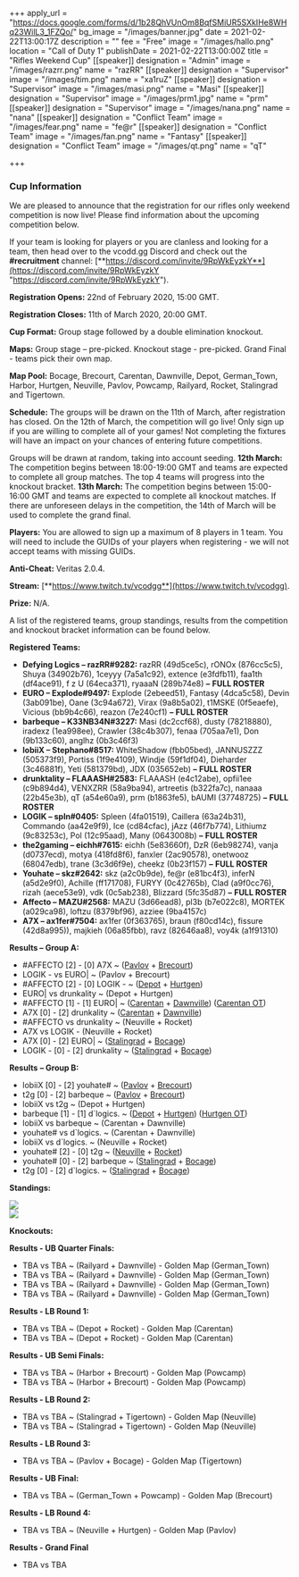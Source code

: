 +++
apply_url = "https://docs.google.com/forms/d/1b28QhVUnOm8BqfSMiUR5SXkIHe8WHq23WilL3_1FZQo/"
bg_image = "/images/banner.jpg"
date = 2021-02-22T13:00:17Z
description = ""
fee = "Free"
image = "/images/hallo.png"
location = "Call of Duty 1"
publishDate = 2021-02-22T13:00:00Z
title = "Rifles Weekend Cup"
[[speaker]]
designation = "Admin"
image = "/images/razrr.png"
name = "razRR"
[[speaker]]
designation = "Supervisor"
image = "/images/tim.png"
name = "xa1ruZ"
[[speaker]]
designation = "Supervisor"
image = "/images/masi.png"
name = "Masi"
[[speaker]]
designation = "Supervisor"
image = "/images/prm1.jpg"
name = "prm"
[[speaker]]
designation = "Supervisor"
image = "/images/nana.png"
name = "nana"
[[speaker]]
designation = "Conflict Team"
image = "/images/fear.png"
name = "fe@r"
[[speaker]]
designation = "Conflict Team"
image = "/images/fan.png"
name = "Fantasy"
[[speaker]]
designation = "Conflict Team"
image = "/images/qt.png"
name = "qT"

+++
### **Cup Information**

We are pleased to announce that the registration for our rifles only weekend competition is now live! Please find information about the upcoming competition below.

If your team is looking for players or you are clanless and looking for a team, then head over to the vcodd.gg Discord and check out the **#recruitment** channel: [**https://discord.com/invite/9RpWkEyzkY**](https://discord.com/invite/9RpWkEyzkY "https://discord.com/invite/9RpWkEyzkY").

**Registration Opens:** 22nd of February 2020, 15:00 GMT.

**Registration Closes:** 11th of March 2020, 20:00 GMT.

**Cup Format:** Group stage followed by a double elimination knockout.

**Maps:** Group stage – pre-picked. Knockout stage - pre-picked. Grand Final - teams pick their own map.

**Map Pool:** Bocage, Brecourt, Carentan, Dawnville, Depot, German_Town, Harbor, Hurtgen, Neuville, Pavlov, Powcamp, Railyard, Rocket, Stalingrad and Tigertown.

**Schedule:** The groups will be drawn on the 11th of March, after registration has closed. On the 12th of March, the competition will go live! Only sign up if you are willing to complete all of your games! Not completing the fixtures will have an impact on your chances of entering future competitions.

Groups will be drawn at random, taking into account seeding. **12th March:** The competition begins between 18:00-19:00 GMT and teams are expected to complete all group matches. The top 4 teams will progress into the knockout bracket. **13th March:** The competition begins between 15:00-16:00 GMT and teams are expected to complete all knockout matches. If there are unforeseen delays in the competition, the 14th of March will be used to complete the grand final.

**Players:** You are allowed to sign up a maximum of 8 players in 1 team. You will need to include the GUIDs of your players when registering - we will not accept teams with missing GUIDs.

**Anti-Cheat:** Veritas 2.0.4.

**Stream:** [**https://www.twitch.tv/vcodgg**](https://www.twitch.tv/vcodgg).

**Prize:** N/A.

A list of the registered teams, group standings, results from the competition and knockout bracket information can be found below.

**Registered Teams:**

* **Defying Logics – razRR#9282:** razRR (49d5ce5c), rONOx (876cc5c5), Shuya (34902b76), 1ceyyy (7a5a1c92), extence (e3fdfb11), faa1th (df4ace91), f z U (64eca371), ryaaaN (289b74e8) **–** **FULL ROSTER**
* **EURO – Explode#9497:** Explode (2ebeed51), Fantasy (4dca5c58), Devin (3ab091be), Oane (3c94a672), Virax (9a8b5a02), t1MSKE (0f5eaefe), Vicious (bb9b4c66), reazon (7e240cf1) **–** **FULL ROSTER**
* **barbeque – K33NB34N#3227:** Masi (dc2ccf68), dusty (78218880), iradexz (1ea998ee), Crawler (38c4b307), fenaa (705aa7e1), Don (9b133c60), anglhz (0b3c46f3)
* **lobiiX – Stephano#8517:** WhiteShadow (fbb05bed), JANNUSZZZ (505373f9), Portiss (1f9e4109), Windje (59f1df04), Dieharder (3c46881f), Yeti (581379bd), JDX (035652eb) **–** **FULL ROSTER**
* **drunktality – FLAAASH#2583:** FLAAASH (e4c12abe), opfii1ee (c9b894d4), VENXZRR (58a9ba94), artreetis (b322fa7c), nanaaa (22b45e3b), qT (a54e60a9), prm (b1863fe5), bAUMI (37748725) **–** **FULL ROSTER**
* **LOGIK – spln#0405:** Spleen (4fa01519), Caillera (63a24b31), Commando (aa42e9f9), Ice (cd84cfac), jAzz (46f7b774), Lithiumz (9c83253c), Pol (12c95aad), Many (0643008b) **–** **FULL ROSTER**
* **the2gaming – eichh#7615:** eichh (5e83660f), DzR (6eb98274), vanja (d0737ecd), motya (418fd8f6), fanxler (2ac90578), onetwooz (68047edb), trane (3c3d6f9e), cheekz (0b23f157) **–** **FULL ROSTER**
* **Youhate – skz#2642:** skz (a2c0b9de), fe@r (e81bc4f3), inferN (a5d2e9f0), Achille (ff171708), FURYY (0c42765b), Clad (a9f0cc76), rizah (aece53e9), vdk (0c5ab238), Blizzard (5fc35d87) **–** **FULL ROSTER**
* **Affecto – MAZU#2568:** MAZU (3d66ead8), pl3b (b7e022c8), MORTEK (a029ca98), loftzu (8379bf96), azziee (9ba4157c)
* **A7X – ax1fer#7504:** ax1fer (0f363765), braun (f80cd14c), fissure (42d8a995)), majkieh (06a85fbb), ravz (82646aa8), voy4k (a1f91310)

**Results – Group A:**

* #AFFECTO \[2\] - \[0\] A7X \~ ([Pavlov](https://i.imgur.com/srq0Zlc.jpg) + [Brecourt](https://i.imgur.com/85puFvu.jpg))
* LOGIK - vs EURO| \~ (Pavlov + Brecourt)
* #AFFECTO \[2\] - \[0\] LOGIK - \~ ([Depot](https://i.imgur.com/O26dNws.jpg) + [Hurtgen](https://i.imgur.com/4RPSU8d.jpg))
* EURO| vs drunkality \~ (Depot + Hurtgen)
* #AFFECTO \[1\] - \[1\] EURO| \~ ([Carentan](https://i.imgur.com/4vnqA0L.jpg) + [Dawnville](https://i.imgur.com/6wDpQlq.jpg)) ([Carentan OT](https://i.imgur.com/xKq1juH.jpg))
* A7X \[0\] - \[2\] drunkality \~ ([Carentan](https://i.imgur.com/OvNMviL.jpg) + [Dawnville](https://i.imgur.com/BQpFM6R.jpg))
* #AFFECTO vs drunkality \~ (Neuville + Rocket)
* A7X vs LOGIK - (Neuville + Rocket)
* A7X \[0\] - \[2\] EURO| \~ ([Stalingrad](https://i.imgur.com/Xl71VtL.jpg) + [Bocage](https://i.imgur.com/F94syyc.jpg))
* LOGIK - \[0\] - \[2\] drunkality \~ ([Stalingrad](https://i.imgur.com/QOPNRXK.jpg) + [Bocage](https://i.imgur.com/yg8HDe1.jpg))

**Results** **– Group B:**

* lobiiX \[0\] - \[2\] youhate# \~ ([Pavlov](https://i.imgur.com/YZqDjQW.jpg) + [Brecourt](https://i.imgur.com/AJjNduj.jpg))
* t2g \[0\] - \[2\] barbeque \~ ([Pavlov](https://i.imgur.com/q8sIPVa.jpg) + [Brecourt](https://i.imgur.com/XHBI2Xs.jpg))
* lobiiX vs t2g \~ (Depot + Hurtgen)
* barbeque \[1\] - \[1\] d\`logics. \~ ([Depot](https://i.imgur.com/aih375e.jpg) + [Hurtgen](https://i.imgur.com/PUDTWhP.jpg)) ([Hurtgen OT](https://i.imgur.com/t1yWIoX.jpg))
* lobiiX vs barbeque \~ (Carentan + Dawnville)
* youhate# vs d\`logics. \~ (Carentan + Dawnville)
* lobiiX vs d\`logics. \~ (Neuville + Rocket)
* youhate# \[2\] - \[0\] t2g \~ ([Neuville](https://i.imgur.com/wFOwCDL.jpg) + [Rocket](https://i.imgur.com/8SpcfBT.jpg))
* youhate# \[0\] - \[2\] barbeque \~ ([Stalingrad](https://i.imgur.com/SK9vaUE.jpg) + [Bocage](https://i.imgur.com/z2U0lrD.jpg))
* t2g \[0\] - \[2\] d\`logics. \~ ([Stalingrad](https://i.imgur.com/ee1Rpcu.jpg) + [Bocage](https://i.imgur.com/pMBH9ZF.jpg))

**Standings:**

![](/images/rowcga.PNG)  
![](/images/rowcgb.PNG)

**Knockouts:**

**Results - UB Quarter Finals:**

* TBA vs TBA \~ (Railyard + Dawnville) - Golden Map (German_Town)
* TBA vs TBA \~ (Railyard + Dawnville) - Golden Map (German_Town)
* TBA vs TBA \~ (Railyard + Dawnville) - Golden Map (German_Town)
* TBA vs TBA \~ (Railyard + Dawnville) - Golden Map (German_Town)

**Results - LB Round 1:**

* TBA vs TBA \~ (Depot + Rocket) - Golden Map (Carentan)
* TBA vs TBA \~ (Depot + Rocket) - Golden Map (Carentan)

**Results - UB Semi Finals:**

* TBA vs TBA \~ (Harbor + Brecourt) - Golden Map (Powcamp)
* TBA vs TBA \~ (Harbor + Brecourt) - Golden Map (Powcamp)

**Results - LB Round 2:**

* TBA vs TBA \~ (Stalingrad + Tigertown) - Golden Map (Neuville)
* TBA vs TBA \~ (Stalingrad + Tigertown) - Golden Map (Neuville)

**Results - LB Round 3:**

* TBA vs TBA \~ (Pavlov + Bocage) - Golden Map (Tigertown)

**Results - UB Final:**

* TBA vs TBA \~ (German_Town + Powcamp) - Golden Map (Brecourt)

**Results - LB Round 4:**

* TBA vs TBA \~ (Neuville + Hurtgen) - Golden Map (Pavlov)

**Results - Grand Final**

* TBA vs TBA